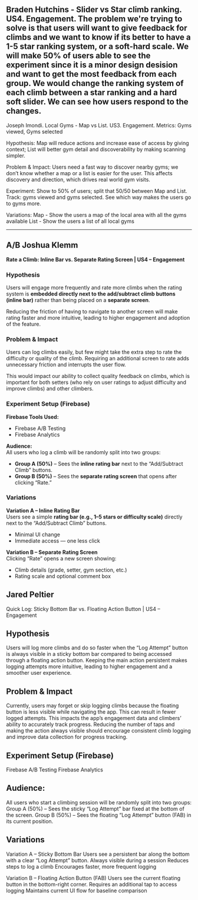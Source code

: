 Braden Hutchins - Slider vs Star climb ranking. US4. Engagement. 
  The problem we're trying to solve is that users will want to give feedback for climbs and we want to know if its better to have a 1-5 star ranking system, or a soft-hard scale.
  We will make 50% of users able to see the experiment since it is a minor design desision and want to get the most feedback from each group.
  We would change the ranking system of each climb between a star ranking and a hard soft slider. We can see how users respond to the changes. 
----------------------------------------------------------------------------------------------------------------------------------------------------------------------
Joseph Imondi. Local Gyms - Map vs List. US3. Engagement.
Metrics: Gyms viewed, Gyms selected

Hypothesis: Map will reduce actions and increase ease of access by giving context; List will better gym detail and discoverability by making scanning simpler.

Problem & Impact: Users need a fast way to discover nearby gyms; we don’t know whether a map or a list is easier for the user. This affects discovery and direction, which drives real world gym visits.

Experiment: Show to 50% of users; split that 50/50 between Map and List. Track: gyms viewed and gyms selected. See which way makes the users go to gyms more.

Variations: 
    Map -  Show the users a map of the local area with all the gyms available
    List - Show the users a list of all local gyms 

----------------------------------------------------------------------------------------------------------------------------------------------------------------------
## A/B Joshua Klemm
**Rate a Climb: Inline Bar vs. Separate Rating Screen | US4 – Engagement**

### Hypothesis  
Users will engage more frequently and rate more climbs when the rating system is **embedded directly next to the add/subtract climb buttons (inline bar)** rather than being placed on a **separate screen**.  

Reducing the friction of having to navigate to another screen will make rating faster and more intuitive, leading to higher engagement and adoption of the feature.

### Problem & Impact  
Users can log climbs easily, but few might take the extra step to rate the difficulty or quality of the climb. Requiring an additional screen to rate adds unnecessary friction and interrupts the user flow.  

This would impact our ability to collect quality feedback on climbs, which is important for both setters (who rely on user ratings to adjust difficulty and improve climbs) and other climbers.  

### Experiment Setup (Firebase)  

**Firebase Tools Used:**  
- Firebase A/B Testing  
- Firebase Analytics  

**Audience:**  
All users who log a climb will be randomly split into two groups:  
- **Group A (50%)** – Sees the **inline rating bar** next to the “Add/Subtract Climb” buttons.  
- **Group B (50%)** – Sees the **separate rating screen** that opens after clicking “Rate.”  

### Variations  

**Variation A – Inline Rating Bar**  
Users see a simple **rating bar (e.g., 1–5 stars or difficulty scale)** directly next to the “Add/Subtract Climb” buttons.  
- Minimal UI change  
- Immediate access — one less click
  
**Variation B – Separate Rating Screen**  
Clicking “Rate” opens a new screen showing:  
- Climb details (grade, setter, gym section, etc.)  
- Rating scale and optional comment box  



## Jared Peltier
Quick Log: Sticky Bottom Bar vs. Floating Action Button | US4 – Engagement

## Hypothesis
Users will log more climbs and do so faster when the “Log Attempt” button is always visible in a sticky bottom bar compared to being accessed through a floating action button.
Keeping the main action persistent makes logging attempts more intuitive, leading to higher engagement and a smoother user experience.

## Problem & Impact
Currently, users may forget or skip logging climbs because the floating button is less visible while navigating the app. This can result in fewer logged attempts.
This impacts the app’s engagement data and climbers’ ability to accurately track progress. Reducing the number of taps and making the action always visible should encourage consistent climb logging and improve data collection for progress tracking.

## Experiment Setup (Firebase)
Firebase A/B Testing
Firebase Analytics

## Audience:
All users who start a climbing session will be randomly split into two groups:
Group A (50%) – Sees the sticky “Log Attempt” bar fixed at the bottom of the screen.
Group B (50%) – Sees the floating “Log Attempt” button (FAB) in its current position.

## Variations
Variation A – Sticky Bottom Bar
Users see a persistent bar along the bottom with a clear “Log Attempt” button.
Always visible during a session
Reduces steps to log a climb
Encourages faster, more frequent logging

Variation B – Floating Action Button (FAB)
Users see the current floating button in the bottom-right corner.
Requires an additional tap to access logging
Maintains current UI flow for baseline comparison
